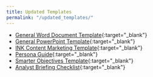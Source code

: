 ```yaml
---
title: Updated Templates
permalink: "/updated_templates/"
---
```


* [General Word Document Template](https://ink-co.box.com/s/kj700ud8flv9k08vd02gze1z49qkencu){:target="_blank"}
* [General PowerPoint Template](https://ink-co.box.com/s/0bb4unbu5ihqoc4dk423itznv6vqofbk){:target="_blank"}
* [INK Content Marketing Template](https://ink-co.box.com/s/rw7uaobcf18l9bbyyzsm6yht7e7yj1f7){:target="_blank"}
* [Persona Guide](https://ink-co.box.com/s/5hgj63f4yyzz01pm4661yo5k15n3k5f3){:target="_blank"}
* [Smarter Objectives Template](https://ink-co.box.com/s/h0ho66948uzjh3dasclwcpugkobbndtg){:target="_blank"}
* [Analyst Briefing Checklist](https://ink-co.app.box.com/file/742817685231?s=73t2qbzq4bmfhka2fhhc7lx8w8iwoydu){:target="_blank"}
